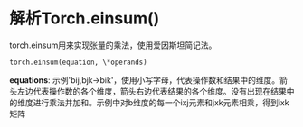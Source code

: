 # 解析Torch.einsum()

torch.einsum用来实现张量的乘法，使用爱因斯坦简记法。  
```
torch.einsum(equation, \*operands)
```
**equations**: 示例'bij,bjk->bik'，使用小写字母，代表操作数和结果中的维度。箭头左边代表操作数的各个维度，箭头右边代表结果的各个维度。没有出现在结果中的维度进行乘法并加和。示例中对b维度的每一个ixj元素和jxk元素相乘，得到ixk矩阵
